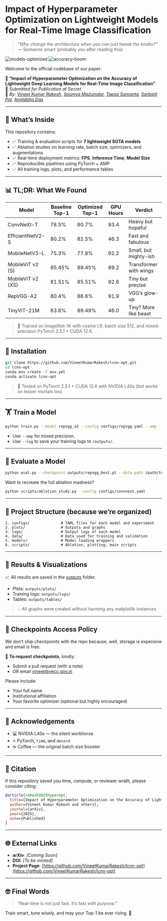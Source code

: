 # Impact of Hyperparameter Optimization on Lightweight Models for Real-Time Image Classification

> *“Why change the architecture when you can just tweak the knobs?”* — Someone smart (probably you after reading this)

![models-optimized](https://img.shields.io/badge/Optimized-Yes-21c55d)
![accuracy-boom](https://img.shields.io/badge/Accuracy%2B-Verified-orange)

Welcome to the official codebase of our paper:

**📄 “Impact of Hyperparameter Optimization on the Accuracy of Lightweight Deep Learning Models for Real-Time Image Classification”**  
🧪 *Submitted for Publication at Secret*  
🔬 *By: [Vineet Kumar Rakesh](mailto:vineet@vecc.gov.in), [Soumya Mazumdar](mailto:reachme@soumyamazumdar.com), [Tapas Samanta](mailto:tsamanta@vecc.gov.in), [Sarbajit Pal](mailto:sarbajit@vecc.gov.in), [Amitabha Das](mailto:amitabhad.snsa@jadavpuruniversity.in)*

---

## 🚀 What’s Inside

This repository contains:

* ✅ Training & evaluation scripts for **7 lightweight SOTA models**
* ✅ Ablation studies on learning rate, batch size, optimizers, and augmentations
* ✅ Real-time deployment metrics: **FPS**, **Inference Time**, **Model Size**
* ✅ Reproducible pipelines using PyTorch + AMP
* ✅ All training logs, plots, and performance tables

---

## 📊 TL;DR: What We Found

| Model             | Baseline Top-1 | Optimized Top-1 | GPU Hours | Verdict                |
|------------------|----------------|-----------------|-----------|------------------------|
| ConvNeXt-T       | 78.5%          | 80.7%           | 93.4      | Heavy but hopeful      |
| EfficientNetV2-S | 80.2%          | 82.5%           | 46.3      | Fast and fabulous      |
| MobileNetV3-L    | 75.3%          | 77.8%           | 92.2      | Small, but mighty-ish  |
| MobileViT v2 (S) | 85.45%         | 89.45%          | 89.2      | Transformer with wings |
| MobileViT v2 (XS)| 81.51%         | 85.51%          | 92.6      | Tiny but precise       |
| RepVGG-A2        | 80.4%          | 86.6%           | 91.9      | VGG’s glow-up          |
| TinyViT-21M      | 83.6%          | 89.49%          | 46.0      | Tiny? More like beast  |

> 🧠 Trained on ImageNet-1K with cosine LR, batch size 512, and mixed-precision PyTorch 2.5.1 + CUDA 12.6.

---

## 🧰 Installation

```bash
git clone https://github.com/VineetKumarRakesh/lcnn-opt.git
cd lcnn-opt
conda env create -f env.yml
conda activate lcnn-opt
```

> 🧪 Tested on PyTorch 2.5.1 + CUDA 12.6 with NVIDIA L40s (but works on lesser mortals too)

---

## 🏋️ Train a Model

```bash
python train.py --model repvgg_a2 --config configs/repvgg.yaml --amp
```

* Use `--amp` for mixed precision.  
* Use `--log` to save your training logs to `/outputs/`.

---

## 🧪 Evaluate a Model

```bash
python eval.py --checkpoint outputs/repvgg_best.pt --data-path /path/to/imagenet-val
```

Want to recreate the full ablation madness?

```bash
python scripts/ablation_study.py --config configs/convnext.yaml
```

---

## 📁 Project Structure (because we’re organized)

```
1. configs/              # YAML files for each model and experiment
2. plots/                # Outputs and graphs
3. logs/                 # Output logs of each model
4. data/                 # Data used for training and validation
5. models/               # Model loading wrappers
6. scripts/              # Ablation, plotting, main scripts
```

---

## 📸 Results & Visualizations

📈 All results are saved in the [outputs](./outputs/) folder.

* Plots: `outputs/plots/`  
* Training logs: `outputs/logs/`  
* Tables: `outputs/tables/`

> 💡 All graphs were created without harming any matplotlib instances.

---

## 🔐 Checkpoints Access Policy

We don’t ship checkpoints with the repo because, well, storage is expensive and email is free.

🧬 **To request checkpoints**, kindly:

* Submit a pull request (with a note)
* OR email [vineet@vecc.gov.in](mailto:vineet@vecc.gov.in)

Please include:

* Your full name  
* Institutional affiliation  
* Your favorite optimizer (optional but highly encouraged)

---

## 🙏 Acknowledgements

* 💻 NVIDIA L40s — the silent workhorse  
* 🔥 PyTorch, `timm`, and `decord`  
* ☕ Coffee — the original batch size booster

---

## 📜 Citation

If this repository saved you time, compute, or reviewer wrath, please consider citing:

```bibtex
@article{rakesh2025hyperopt,
  title={Impact of Hyperparameter Optimization on the Accuracy of Lightweight Deep Learning Models for Real-Time Image Classification},
  author={Vineet Kumar Rakesh and others},
  journal={arXiv},
  year={2025},
  note={Published}
}
```

---

## 🌐 External Links

* **arXiv**: _[Coming Soon]_  
* **DOI**: _[To be minted]_  
* **Project Page**: [https://github.com/VineetKumarRakesh/lcnn-opt](https://github.com/VineetKumarRakesh/lcnn-opt)

---

## 🤓 Final Words

> “Real-time is not just fast. It’s fast *with purpose*.”

Train smart, tune wisely, and may your Top-1 be ever rising. 🚀
